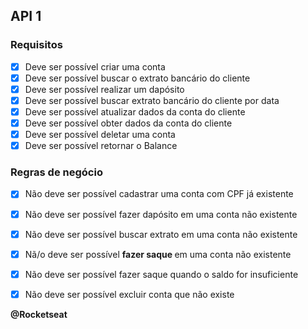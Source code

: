 ## API 1 

### Requisitos

- [x] Deve ser possível criar uma conta
- [x] Deve ser possível buscar o extrato bancário do cliente
- [x] Deve ser possível realizar um dapósito
- [x] Deve ser possível buscar extrato bancário do cliente por data
- [x] Deve ser possível atualizar dados da conta do cliente
- [x] Deve ser possível obter dados da conta do cliente
- [x] Deve ser possível deletar uma conta
- [x] Deve ser possível retornar o Balance
### Regras de negócio

- [x] Não deve ser possível cadastrar uma conta com CPF já existente
- [x] Não deve ser possível fazer dapósito em uma conta não existente
- [x] Não deve ser possível buscar extrato em uma conta não existente
- [x] Nã/o deve ser possível <b> fazer saque </b> em uma conta não existente
- [x] Não deve ser possível fazer saque quando o saldo for insuficiente
- [x] Não deve ser possível excluir conta que não existe


<b>
@Rocketseat
